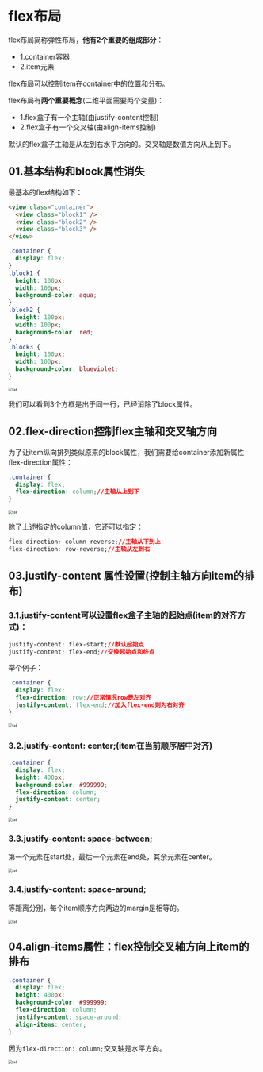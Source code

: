 # flex布局

flex布局简称弹性布局，**他有2个重要的组成部分**：

- 1.container容器
- 2.item元素

flex布局可以控制item在container中的位置和分布。

flex布局有**两个重要概念**(二维平面需要两个变量)：

- 1.flex盒子有一个主轴(由justify-content控制)
- 2.flex盒子有一个交叉轴(由align-items控制)

默认的flex盒子主轴是从左到右水平方向的。交叉轴是数值方向从上到下。

## 01.基本结构和block属性消失

最基本的flex结构如下：

```html
<view class="container">
  <view class="block1" />
  <view class="block2" />
  <view class="block3" />
</view>
```



```css
.container {
  display: flex;
}
.block1 {
  height: 100px;
  width: 100px;
  background-color: aqua;
}
.block2 {
  height: 100px;
  width: 100px;
  background-color: red;
}
.block3 {
  height: 100px;
  width: 100px;
  background-color: blueviolet;
}
```

<img src="img/6.1.png" alt="fail" style="zoom:50%;" />

我们可以看到3个方框是出于同一行，已经消除了block属性。

## 02.flex-direction控制flex主轴和交叉轴方向

为了让item纵向排列类似原来的block属性，我们需要给container添加新属性flex-direction属性：

```css
.container {
  display: flex;
  flex-direction: column;//主轴从上到下
}
```

<img src="img/6.2.png" alt="fail" style="zoom:50%;" />

除了上述指定的column值，它还可以指定：

```css
flex-direction: column-reverse;//主轴从下到上
flex-direction: row-reverse;//主轴从左到右
```

## 03.justify-content 属性设置(控制主轴方向item的排布)

### 3.1.justify-content可以设置flex盒子主轴的起始点(item的对齐方式)：

```css
justify-content: flex-start;//默认起始点
justify-content: flex-end;//交换起始点和终点
```

举个例子：

```css
.container {
  display: flex;
  flex-direction: row;//正常情况row是左对齐
  justify-content: flex-end;//加入flex-end则为右对齐
}
```

<img src="img/6.3.png" alt="fail" style="zoom:50%;" />

### 3.2.justify-content: center;(item在当前顺序居中对齐)

```css
.container {
  display: flex;
  height: 400px;
  background-color: #999999;
  flex-direction: column;
  justify-content: center;
}
```

<img src="img/6.4.png" alt="fail" style="zoom:50%;" />

### 3.3.justify-content: space-between;

第一个元素在start处，最后一个元素在end处，其余元素在center。

<img src="img/6.5.png" alt="fail" style="zoom:50%;" />

### 3.4.justify-content: space-around;

等距离分别，每个item顺序方向两边的margin是相等的。

<img src="img/6.6.png" alt="fail" style="zoom:50%;" />



## 04.align-items属性：flex控制交叉轴方向上item的排布

```css
.container {
  display: flex;
  height: 400px;
  background-color: #999999;
  flex-direction: column;
  justify-content: space-around;
  align-items: center;
}
```

因为``flex-direction: column;``交叉轴是水平方向。

<img src="img/6.7.png" alt="fail" style="zoom:50%;" />
